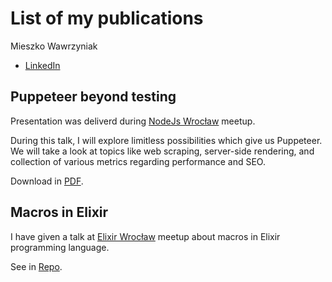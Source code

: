 # List of my publications
Mieszko Wawrzyniak

 - [LinkedIn](https://www.linkedin.com/in/mieszko-wawrzyniak/)


## Puppeteer beyond testing

Presentation was deliverd during [NodeJs Wrocław](https://www.meetup.com/Node-js-Wroclaw/events/269035463/) meetup.

During this talk, I will explore limitless possibilities which give us Puppeteer. We will take a look at topics like web scraping, server-side rendering, and collection of various metrics regarding performance and SEO.

Download in [PDF](https://github.com/kaaboaye/publications/raw/master/puppeteer.pdf).

## Macros in Elixir

I have given a talk at [Elixir Wrocław](https://elixir-wroclaw.github.io/) meetup about macros in Elixir programming language.

See in [Repo](https://github.com/kaaboaye/elixir-wroclaw-macro).
